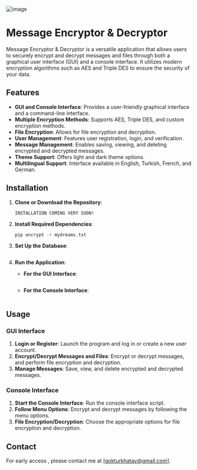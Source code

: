 
![image](https://github.com/gokturkhatay/encrypt-decrypt-program/assets/36425290/df6166c2-05ba-4902-9d35-96adcd2d7879)





# Message Encryptor & Decryptor

Message Encryptor & Decryptor is a versatile application that allows users to securely encrypt and decrypt messages and files through both a graphical user interface (GUI) and a console interface. It utilizes modern encryption algorithms such as AES and Triple DES to ensure the security of your data.

## Features

- **GUI and Console Interface**: Provides a user-friendly graphical interface and a command-line interface.
- **Multiple Encryption Methods**: Supports AES, Triple DES, and custom encryption methods.
- **File Encryption**: Allows for file encryption and decryption.
- **User Management**: Features user registration, login, and verification.
- **Message Management**: Enables saving, viewing, and deleting encrypted and decrypted messages.
- **Theme Support**: Offers light and dark theme options.
- **Multilingual Support**: Interface available in English, Turkish, French, and German.

## Installation

1. **Clone or Download the Repository**:
    ```
    INSTALLATION COMING VERY SOON!
    ```

2. **Install Required Dependencies**:
    ```sh
    pip encrypt -r mydreams.txt
    ```

3. **Set Up the Database**:
    ```:))
    ```

4. **Run the Application**:
    - **For the GUI Interface**:
        ```:))
        ```
    - **For the Console Interface**:
        ```:))
        ```

## Usage

### GUI Interface

1. **Login or Register**: Launch the program and log in or create a new user account.
2. **Encrypt/Decrypt Messages and Files**: Encrypt or decrypt messages, and perform file encryption and decryption.
3. **Manage Messages**: Save, view, and delete encrypted and decrypted messages.

### Console Interface

1. **Start the Console Interface**: Run the console interface script.
2. **Follow Menu Options**: Encrypt and decrypt messages by following the menu options.
3. **File Encryption/Decryption**: Choose the appropriate options for file encryption and decryption.

## Contact

For early access , please contact me at [gokturkhatay@gmail.com].
